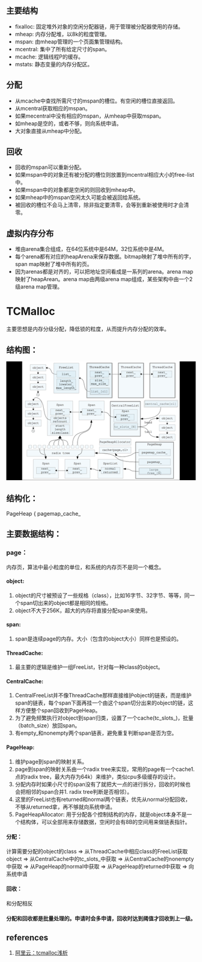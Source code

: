 ## 主要结构

- fixalloc: 固定堆外对象的空闲分配器链，用于管理被分配器使用的存储。
- mheap: 内存分配堆，以8k的粒度管理。
- mspan: 由mheap管理的一个页面集管理结构。
- mcentral: 集中了所有给定尺寸的span。
- mcache: 逻辑线程P的缓存。
- mstats: 静态变量的内存分配区。

## 分配

- 从mcache中查找所需尺寸的mspan的槽位。有空闲的槽位直接返回。
- 从mcentral获取相应的mspan。
- 如果mecentral中没有相应的mspan，从mheap中获取mspan。
- 如mheap是空的，或者不够，则向系统申请。
- 大对象直接从mheap中分配。

## 回收

- 回收的mspan可以重新分配。
- 如果mspan中的对象还有被分配的槽位则放置到mcentral相应大小的free-list中。
- 如果mspan中的对象都是空闲的则回收到mheap中。
- 如果mheap中的mspan空闲太久可能会被返回给系统。
- 被回收的槽位不会马上清零，除非指定要清零，会等到重新被使用时才会清零。

## 虚拟内存分布

- 堆由arena集合组成，在64位系统中是64M，32位系统中是4M。
- 每个arena都有对应的heapArena来保存数据。bitmap映射了堆中所有的字，span map映射了堆中所有的页。
- 因为arenas都是对齐的，可以把地址空间看成是一系列的arena。arena map映射了heapArean。arena map由两级arena map组成，某些架构中由一个2级arena map管理。

# TCMalloc

主要思想是内存分级分配，降低锁的粒度，从而提升内存分配的效率。

## 结构图：

![](images/memory_model/1.png)

## 结构化：

PageHeap {
pagemap_cache_

## 主要数据结构：

### page：

内存页，算法中最小粒度的单位，和系统的内存页不是同一个概念。

#### object: 

1. object的尺寸被预设了一些规格（class），比如16字节、32字节、等等，同一个span切出来的object都是相同的规格。
1. object不大于256K，超大的内存将直接分配span来使用。

#### span:

1. span是连续page的内存。大小（包含的object大小）同样也是预设的。

#### ThreadCache: 

1. 最主要的逻辑是维护一组FreeList，针对每一种class的object。

#### CentralCache: 

1. CentralFreeList并不像ThreadCache那样直接维护object的链表，而是维护span的链表，每个span下面再挂一个由这个span切分出来的object的链，这样方便整个span回收到PageHeap。
1. 为了避免频繁执行对object到span归类，设置了一个cache(tc_slots_)，批量（batch_size）放回span。
1. 有empty_和nonempty两个span链表，避免重复判断span是否为空。

#### PageHeap: 

1. 维护page到span的映射关系。
1. page到span的映射关系由一个radix tree来实现，常用的page有一个cache1. 点的radix tree，最大内存为64k）来维护，类似cpu多级缓存的设计。
1. 分配内存时如果小尺寸的span没有了就把大一点的进行拆分，回收的时候也会把相邻的span合并1. radix tree判断是否相邻）。
1. 这里的FreeList也有returned和normal两个链表，优先从normal分配回收，不够从returned拿，再不够就向系统申请。
1. PageHeapAllocator: 用于分配各个控制结构的内存，就是object本身不是一个结构体，可以全部用来存储数据，空闲时会有8B的空间用来做链表指针。

#### 分配：

计算需要分配的object的class => 从ThreadCache中相应class的FreeList获取object => 从CentralCache中的tc_slots_中获取 => 从CentralCache的nonempty中获取 => 从PageHeap的normal中获取 => 从PageHeap的returned中获取 => 向系统申请

#### 回收：

和分配相反

#### 分配和回收都是批量处理的。申请时会多申请，回收时达到阈值才回收到上一级。

## references

1. [阿里云：tcmalloc浅析](https://yq.aliyun.com/articles/6045)